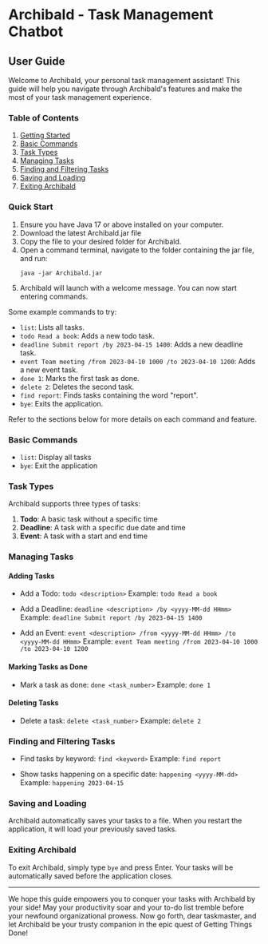 # Archibald - Task Management Chatbot

## User Guide

Welcome to Archibald, your personal task management assistant! This guide will help you navigate through Archibald's features and make the most of your task management experience.

### Table of Contents
1. [Getting Started](#getting-started)
2. [Basic Commands](#basic-commands)
3. [Task Types](#task-types)
4. [Managing Tasks](#managing-tasks)
5. [Finding and Filtering Tasks](#finding-and-filtering-tasks)
6. [Saving and Loading](#saving-and-loading)
7. [Exiting Archibald](#exiting-archibald)

### Quick Start

1. Ensure you have Java 17 or above installed on your computer.
2. Download the latest Archibald.jar file
3. Copy the file to your desired folder for Archibald.
4. Open a command terminal, navigate to the folder containing the jar file, and run:
   ```
   java -jar Archibald.jar
   ```
5. Archibald will launch with a welcome message. You can now start entering commands.

Some example commands to try:

- `list`: Lists all tasks.
- `todo Read a book`: Adds a new todo task.
- `deadline Submit report /by 2023-04-15 1400`: Adds a new deadline task.
- `event Team meeting /from 2023-04-10 1000 /to 2023-04-10 1200`: Adds a new event task.
- `done 1`: Marks the first task as done.
- `delete 2`: Deletes the second task.
- `find report`: Finds tasks containing the word "report".
- `bye`: Exits the application.

Refer to the sections below for more details on each command and feature.

### Basic Commands

- `list`: Display all tasks
- `bye`: Exit the application

### Task Types

Archibald supports three types of tasks:

1. **Todo**: A basic task without a specific time
2. **Deadline**: A task with a specific due date and time
3. **Event**: A task with a start and end time

### Managing Tasks

#### Adding Tasks

- Add a Todo: `todo <description>`
  Example: `todo Read a book`

- Add a Deadline: `deadline <description> /by <yyyy-MM-dd HHmm>`
  Example: `deadline Submit report /by 2023-04-15 1400`

- Add an Event: `event <description> /from <yyyy-MM-dd HHmm> /to <yyyy-MM-dd HHmm>`
  Example: `event Team meeting /from 2023-04-10 1000 /to 2023-04-10 1200`

#### Marking Tasks as Done

- Mark a task as done: `done <task_number>`
  Example: `done 1`

#### Deleting Tasks

- Delete a task: `delete <task_number>`
  Example: `delete 2`

### Finding and Filtering Tasks

- Find tasks by keyword: `find <keyword>`
  Example: `find report`

- Show tasks happening on a specific date: `happening <yyyy-MM-dd>`
  Example: `happening 2023-04-15`

### Saving and Loading

Archibald automatically saves your tasks to a file. When you restart the application, it will load your previously saved tasks.

### Exiting Archibald

To exit Archibald, simply type `bye` and press Enter. Your tasks will be automatically saved before the application closes.

---

We hope this guide empowers you to conquer your tasks with Archibald by your side! May your productivity soar and your to-do list tremble before your newfound organizational prowess. Now go forth, dear taskmaster, and let Archibald be your trusty companion in the epic quest of Getting Things Done!
